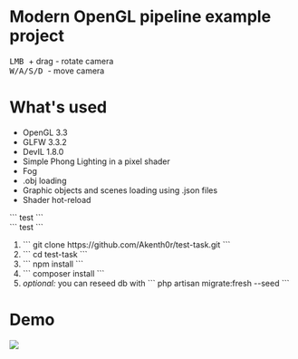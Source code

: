 <h1> Modern OpenGL pipeline example project </h2>
<kbd> LMB </kbd> + drag - rotate camera <br>
<kbd> W/A/S/D </kbd> - move camera

<h1> What's used </h1>
<ul>
  <li> OpenGL 3.3 </li>
  <li> GLFW 3.3.2 </li>
  <li> DevIL 1.8.0 </li>
  <li> Simple Phong Lighting in a pixel shader </li>
  <li> Fog </li>
  <li> .obj loading </li>
  <li> Graphic objects and scenes loading using .json files </li>
  <li> Shader hot-reload </li> 
</ul>
``` test ``` <br>
``` test ```
<ol>
    <li> ``` git clone https://github.com/Akenth0r/test-task.git ``` </li>
    <li> ``` cd test-task ``` </li>
    <li> ``` npm install ``` </li>
    <li> ``` composer install ``` </li>
    <li> <i> optional: </i> you can reseed db with ``` php artisan migrate:fresh --seed ``` </li>
</ol>

<h1> Demo </h1>
<img src="https://github.com/Akenth0r/ogl-modern-1/blob/master/demo.gif"/>
